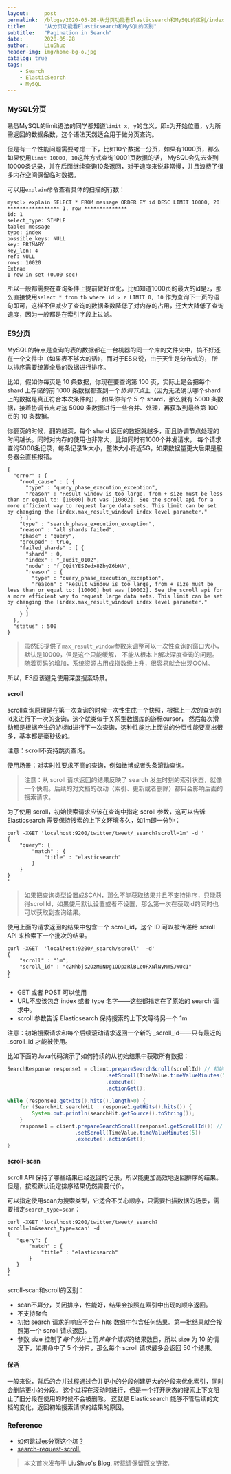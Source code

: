 ```yaml
---
layout:     post
permalink:  /blogs/2020-05-28-从分页功能看Elasticsearch和MySQL的区别/index.html
title:      "从分页功能看Elasticsearch和MySQL的区别"
subtitle:   "Pagination in Search"
date:       2020-05-28
author:     LiuShuo
header-img: img/home-bg-o.jpg
catalog: true
tags:
    - Search
    - ElasticSearch
    - MySQL
---
```



### MySQL分页
熟悉MySQL的limit语法的同学都知道`limit x, y`的含义，即`x`为开始位置，`y`为所需返回的数据条数，这个语法天然适合用于做分页查询。

但是有一个性能问题需要考虑一下，比如10个数据一分页，如果有1000页，那么如果使用`limit 10000, 10`这种方式查询10001页数据的话，
MySQL会先去查到10000条记录，并在后面继续查询10条返回，对于速度来说非常慢，并且浪费了很多内存空间保留临时数据。

可以用`explain`命令查看具体的扫描的行数：
```
mysql> explain SELECT * FROM message ORDER BY id DESC LIMIT 10000, 20
***************** 1. row **************
id: 1
select_type: SIMPLE
table: message
type: index
possible_keys: NULL
key: PRIMARY
key_len: 4
ref: NULL
rows: 10020
Extra:
1 row in set (0.00 sec)
```

所以一般都需要在查询条件上提前做好优化，比如知道1000页的最大的id是`z`，那么直接使用`select * from tb where id > z LIMIT 0, 10`
作为查询下一页的语句即可，这样不但减少了查询的数据条数降低了对内存的占用，还大大降低了查询速度，因为一般都是在索引字段上过滤。

### ES分页
MySQL的特点是查询的表的数据都在一台机器的同一个库的文件夹中，搞不好还在一个文件中（如果表不够大的话），而对于ES来说，由于天生是分布式的，
所以排序需要统筹全局的数据进行排序。

比如，假如你每页是 10 条数据，你现在要查询第 100 页，实际上是会把每个 shard 上存储的前 1000 
条数据都查到一个*协调节点*上（因为无法确认哪个shard上的数据是真正符合本次条件的），
如果你有个 5 个 shard，那么就有 5000 条数据，接着协调节点对这 5000 条数据进行一些合并、处理，再获取到最终第 100 页的 10 条数据。

你翻页的时候，翻的越深，每个 shard 返回的数据就越多，而且协调节点处理的时间越长。同时对内存的使用也非常大，比如同时有1000个并发请求，
每个请求查询5000条记录，每条记录1k大小，整体大小将近5G，如果数据量更大后果是服务器会直接报错。

```
{
  "error" : {
    "root_cause" : [ {
      "type" : "query_phase_execution_exception",
      "reason" : "Result window is too large, from + size must be less than or equal to: [10000] but was [10002]. See the scroll api for a more efficient way to request large data sets. This limit can be set by changing the [index.max_result_window] index level parameter."
    } ],
    "type" : "search_phase_execution_exception",
    "reason" : "all shards failed",
    "phase" : "query",
    "grouped" : true,
    "failed_shards" : [ {
      "shard" : 0,
      "index" : "_audit_0102",
      "node" : "f_CQitYESZedx8ZbyZ6bHA",
      "reason" : {
        "type" : "query_phase_execution_exception",
        "reason" : "Result window is too large, from + size must be less than or equal to: [10000] but was [10002]. See the scroll api for a more efficient way to request large data sets. This limit can be set by changing the [index.max_result_window] index level parameter."
      }
    } ]
  },
  "status" : 500
}
```

> 虽然ES提供了`max_result_window`参数来调整可以一次性查询的窗口大小，默认是10000，但是这个只能缓解，
不能从根本上解决深度查询的问题。随着页码的增加，系统资源占用成指数级上升，很容易就会出现OOM。

所以，ES应该避免使用深度搜索场景。

#### scroll
scroll查询原理是在第一次查询的时候一次性生成一个快照，根据上一次的查询的id来进行下一次的查询，这个就类似于关系型数据库的游标cursor，
然后每次滑动都是根据产生的游标id进行下一次查询，这种性能比上面说的分页性能要高出很多，基本都是毫秒级的。 

注意：scroll不支持跳页查询。 

使用场景：对实时性要求不高的查询，例如微博或者头条滚动查询。

> 注意：从 scroll 请求返回的结果反映了 search 发生时刻的索引状态，就像一个快照。后续的对文档的改动（索引、更新或者删除）都只会影响后面的搜索请求。

为了使用 scroll，初始搜索请求应该在查询中指定 scroll 参数，这可以告诉 Elasticsearch 需要保持搜索的上下文环境多久，如1m即一分钟：
```
curl -XGET 'localhost:9200/twitter/tweet/_search?scroll=1m' -d '
{
    "query": {
        "match" : {
            "title" : "elasticsearch"
        }
    }
}
'
```
> 如果把查询类型设置成SCAN，那么不能获取结果并且不支持排序，只能获得scrollId，如果使用默认设置或者不设置，那么第一次在获取id的同时也可以获取到查询结果。

使用上面的请求返回的结果中包含一个 scroll_id，这个 ID 可以被传递给 scroll API 来检索下一个批次的结果。

```
curl -XGET  'localhost:9200/_search/scroll'  -d'
{
    "scroll" : "1m", 
    "scroll_id" : "c2Nhbjs2OzM0NDg1ODpzRlBLc0FXNlNyNm5JWUc1" 
}
'
```
- GET 或者 POST 可以使用
- URL不应该包含 index 或者 type 名字——这些都指定在了原始的 search 请求中。
- scroll 参数告诉 Elasticsearch 保持搜索的上下文等待另一个 1m

注意：初始搜索请求和每个后续滚动请求返回一个新的 _scroll_id——只有最近的 _scroll_id 才能被使用。

比如下面的Java代码演示了如何持续的从初始结果中获取所有数据：
```java
SearchResponse response1 = client.prepareSearchScroll(scrollId) // 初始查询返回的scrollId
                                .setScroll(TimeValue.timeValueMinutes(5))
                                .execute()
                                .actionGet();

while (response1.getHits().hits().length>0) {
    for (SearchHit searchHit : response1.getHits().hits()) {
        System.out.println(searchHit.getSource().toString());
    }
    response1 = client.prepareSearchScroll(response1.getScrollId()) // 新的scrollId
                      .setScroll(TimeValue.timeValueMinutes(5))
                      .execute().actionGet();
}
```
#### scroll-scan
scroll API 保持了哪些结果已经返回的记录，所以能更加高效地返回排序的结果。但是，按照默认设定排序结果仍然需要代价。

可以指定使用scan为搜索类型，它适合不关心顺序，只需要扫描数据的场景，需要指定`search_type=scan`：
```
curl -XGET 'localhost:9200/twitter/tweet/_search?scroll=1m&search_type=scan' -d '
{
   "query": {
       "match" : {
           "title" : "elasticsearch"
       }
   }
}
'
```
scroll-scan和scroll的区别：
- scan不算分，关闭排序，性能好，结果会按照在索引中出现的顺序返回。
- 不支持聚合
- 初始 search 请求的响应不会在 hits 数组中包含任何结果。第一批结果就会按照第一个 scroll 请求返回。
- 参数 size 控制了*每个分片*上而*非每个请求*的结果数目，所以 size 为 10 的情况下，如果命中了 5 个分片，那么每个 scroll 请求最多会返回 50 个结果。

#### 保活
一般来说，背后的合并过程通过合并更小的分段创建更大的分段来优化索引，同时会删除更小的分段。
这个过程在滚动时进行，但是一个打开状态的搜索上下文阻止了旧分段在使用的时候不会被删除。
这就是 Elasticsearch 能够不管后续的文档的变化，返回初始搜索请求的结果的原因。

### Reference
- [如何跳过es分页这个坑？](https://my.oschina.net/u/1787735/blog/3024051)
- [search-request-scroll.](https://www.elastic.co/guide/en/elasticsearch/reference/2.0/search-request-scroll.html)

> 本文首次发布于 [LiuShuo's Blog](https://liushuo.me), 
转载请保留原文链接.
